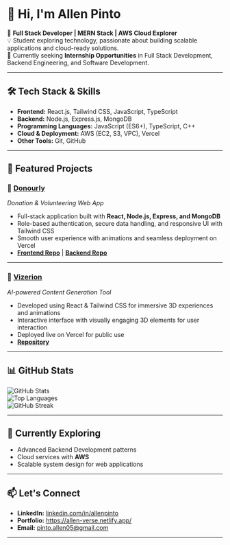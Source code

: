 # 👋 Hi, I'm Allen Pinto  

🎯 **Full Stack Developer | MERN Stack | AWS Cloud Explorer**  
💡 Student exploring technology, passionate about building scalable applications and cloud-ready solutions.  
🚀 Currently seeking **Internship Opportunities** in Full Stack Development, Backend Engineering, and Software Development.  

---

## 🛠️ Tech Stack & Skills  
- **Frontend:** React.js, Tailwind CSS, JavaScript, TypeScript  
- **Backend:** Node.js, Express.js, MongoDB  
- **Programming Languages:** JavaScript (ES6+), TypeScript, C++  
- **Cloud & Deployment:** AWS (EC2, S3, VPC), Vercel  
- **Other Tools:** Git, GitHub  

---

## 📌 Featured Projects  

### 🔹 [Donourly](https://donourly-frontend-18.vercel.app/)  
*Donation & Volunteering Web App*  
- Full-stack application built with **React, Node.js, Express, and MongoDB**  
- Role-based authentication, secure data handling, and responsive UI with Tailwind CSS  
- Smooth user experience with animations and seamless deployment on Vercel  
- **[Frontend Repo](https://github.com/Allen-Pinto/Donourly-Frontend)** | **[Backend Repo](https://github.com/Allen-Pinto/Donourly-Backend)**  

---

### 🔹 [Vizerion](https://vizerion.vercel.app/)  
*AI-powered Content Generation Tool*  
- Developed using React & Tailwind CSS for immersive 3D experiences and animations  
- Interactive interface with visually engaging 3D elements for user interaction  
- Deployed live on Vercel for public use  
- **[Repository](https://github.com/Allen-Pinto/Vizerion)**  

---

## 📊 GitHub Stats  
![GitHub Stats](https://github-readme-stats.vercel.app/api?username=allenpinto&show_icons=true&theme=radical)  
![Top Languages](https://github-readme-stats.vercel.app/api/top-langs/?username=allenpinto&layout=compact&theme=radical)  
![GitHub Streak](https://github-readme-streak-stats.herokuapp.com/?user=allenpinto&theme=radical)  

---

## 🌱 Currently Exploring  
- Advanced Backend Development patterns  
- Cloud services with **AWS**  
- Scalable system design for web applications  

---

## 📫 Let's Connect  
- **LinkedIn:** [linkedin.com/in/allenpinto](https://linkedin.com/in/allenpinto)  
- **Portfolio:** https://allen-verse.netlify.app/ 
- **Email:** pinto.allen05@gmail.com  

---
